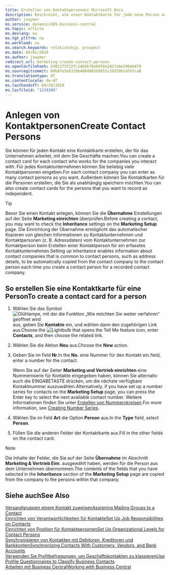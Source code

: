 ```yaml
---
title: Erstellen von Kontaktpersonen| Microsoft Docs
description: Beschreibt, wie einer Kontaktkarte für jede neue Person oder potentielle neuen Debitoren erstellt wird, mit dem Sie eine Geschäftsbeziehung haben.
author: jswymer
ms.service: dynamics365-business-central
ms.topic: article
ms.devlang: na
ms.tgt_pltfrm: na
ms.workload: na
ms.search.keywords: relationship, prospect
ms.date: 04/01/2019
ms.author: jswymer
redirect_url: marketing-create-contact-persons
ms.openlocfilehash: b3012f5f22fc1dbbb78eb655e2d27abe290eb470
ms.sourcegitcommit: 60b87e5eb32bb408dd65b9855c29159b1dfbfca8
ms.translationtype: HT
ms.contentlocale: de-AT
ms.lasthandoff: 04/29/2019
ms.locfileid: "1238388"
---
```

# <a name="create-contact-persons"></a><span data-ttu-id="dba59-103">Anlegen von Kontaktpersonen</span><span class="sxs-lookup"><span data-stu-id="dba59-103">Create Contact Persons</span></span>
<span data-ttu-id="dba59-104">Sie können für jeden Kontakt eine Kontaktkarte erstellen, der für das Unternehmen arbeitet, mit dem Sie Geschäfte machen.</span><span class="sxs-lookup"><span data-stu-id="dba59-104">You can create a contact card for each contact who works for the companies you interact with.</span></span> <span data-ttu-id="dba59-105">Für jedes Kontaktunternehmen können Sie beliebig viele Kontaktpersonen eingeben.</span><span class="sxs-lookup"><span data-stu-id="dba59-105">For each contact company you can enter as many contact persons as you want.</span></span> <span data-ttu-id="dba59-106">Außerdem können Sie Kontaktkarten für die Personen erstellen, die Sie als unabhängig speichern möchten.</span><span class="sxs-lookup"><span data-stu-id="dba59-106">You can also create contact cards for the persons that you want to record as independent.</span></span>

> [!TIP]  
>   <span data-ttu-id="dba59-107">Bevor Sie einen Kontakt anlegen, können Sie die **Übernahme** Einstellungen auf der Seite **Marketing einrichten** überprüfen.</span><span class="sxs-lookup"><span data-stu-id="dba59-107">Before creating a contact, you may want to check the **Inheritance** settings on the **Marketing Setup** page.</span></span> <span data-ttu-id="dba59-108">Die Einrichtung der Übernahme ermöglicht das automatischer Kopieren von gleichen Informationen zu Kontaktunternehmen und Kontaktpersonen (z. B. Adressdaten) vom Kontaktunternehmen zur Kontaktperson beim Erstellen einer Kontaktperson für ein erfasstes Kontaktunternehmen.</span><span class="sxs-lookup"><span data-stu-id="dba59-108">Setting up inheritance enables information about contact companies that is common to contact persons, such as address details, to be automatically copied from the contact company to the contact person each time you create a contact person for a recorded contact company.</span></span>

## <a name="to-create-a-contact-card-for-a-person"></a><span data-ttu-id="dba59-109">So erstellen Sie eine Kontaktkarte für eine Person</span><span class="sxs-lookup"><span data-stu-id="dba59-109">To create a contact card for a person</span></span>
1. <span data-ttu-id="dba59-110">Wählen Sie das Symbol ![Glühlampe, mit der die Funktion „Wie möchten Sie weiter verfahren“ geöffnet wird](media/ui-search/search_small.png "Wie möchten Sie weiter verfahren?") aus, geben Sie **Kontakte** ein, und wählen dann den zugehörigen Link aus.</span><span class="sxs-lookup"><span data-stu-id="dba59-110">Choose the ![Lightbulb that opens the Tell Me feature](media/ui-search/search_small.png "Tell me what you want to do") icon, enter **Contacts**, and then choose the related link.</span></span>
2. <span data-ttu-id="dba59-111">Wählen Sie die Aktion **Neu** aus.</span><span class="sxs-lookup"><span data-stu-id="dba59-111">Choose the **New** action.</span></span>
3. <span data-ttu-id="dba59-112">Geben Sie im Feld **Nr.**</span><span class="sxs-lookup"><span data-stu-id="dba59-112">In the **No.**</span></span> <span data-ttu-id="dba59-113">eine Nummer für den Kontakt ein.</span><span class="sxs-lookup"><span data-stu-id="dba59-113">field, enter a number for the contact.</span></span>

    <span data-ttu-id="dba59-114">Wenn Sie auf der Seiter **Marketing und Vertrieb einrichten** eine Nummernserie für Kontakte eingegeben haben, können Sie alternativ auch die EINGABETASTE drücken, um die nächste verfügbare Kontaktnummer auszuwählen.</span><span class="sxs-lookup"><span data-stu-id="dba59-114">Alternatively, if you have set up a number series for contacts on the **Marketing Setup** page, you can press the Enter key to select the next available contact number.</span></span> <span data-ttu-id="dba59-115">Weitere Informationen finden Sie unter [Erstellen von Nummernkreisen](ui-create-number-series.md).</span><span class="sxs-lookup"><span data-stu-id="dba59-115">For more information, see [Creating Number Series](ui-create-number-series.md).</span></span>
4. <span data-ttu-id="dba59-116">Wählen Sie im Feld **Art** die Option **Person** aus.</span><span class="sxs-lookup"><span data-stu-id="dba59-116">In the **Type** field, select **Person**.</span></span>
5. <span data-ttu-id="dba59-117">Füllen Sie die anderen Felder der Kontaktkarte aus.</span><span class="sxs-lookup"><span data-stu-id="dba59-117">Fill in the other fields on the contact card.</span></span>

> [!NOTE]  
>   <span data-ttu-id="dba59-118">Die Inhalte der Felder, die Sie auf der Seite **Übernahme** im Abschnitt **Marketing & Vertrieb Einr.** ausgewählt haben, werden für die Person aus dem Unternehmen übernommen.</span><span class="sxs-lookup"><span data-stu-id="dba59-118">The contents of the fields that you have selected in the **Inheritance** section of the **Marketing Setup** page are copied from the company to the persons within that company.</span></span>

## <a name="see-also"></a><span data-ttu-id="dba59-119">Siehe auch</span><span class="sxs-lookup"><span data-stu-id="dba59-119">See Also</span></span>
[<span data-ttu-id="dba59-120">Versandgruppen einem Kontakt zuweisen</span><span class="sxs-lookup"><span data-stu-id="dba59-120">Assigning Mailing Groups to a Contact</span></span>](marketing-mailing-groups.md#AssignMailGroupContact)  
[<span data-ttu-id="dba59-121">Einrichten von Verantwortlichkeiten für Kontakte</span><span class="sxs-lookup"><span data-stu-id="dba59-121">Set Up Job Responsibilities on Contacts</span></span>](marketing-job-responsibilities.md)  
[<span data-ttu-id="dba59-122">Einrichten von Position für Kontaktpersonen</span><span class="sxs-lookup"><span data-stu-id="dba59-122">Set Up Organizational Levels for Contact Persons</span></span>](marketing-organizational-levels.md)  
[<span data-ttu-id="dba59-123">Synchronisieren von Kontakten mit Debitoren, Kreditoren und Bankkonten</span><span class="sxs-lookup"><span data-stu-id="dba59-123">Synchronizing Contacts With Customers, Vendors, and Bank Accounts</span></span>](marketing-synchronize-contacts-customers-vendors-bank-accounts.md)  
[<span data-ttu-id="dba59-124">Verwenden Sie Profilbefragungen, um Geschäftskontakten zu klassieren</span><span class="sxs-lookup"><span data-stu-id="dba59-124">Use Profile Questionnaires to Classify Business Contacts</span></span>](marketing-create-contact-profile-questionnaire.md)  
[<span data-ttu-id="dba59-125">Arbeiten mit  Business Central</span><span class="sxs-lookup"><span data-stu-id="dba59-125">Working with Business Central</span></span>](ui-work-product.md)  

